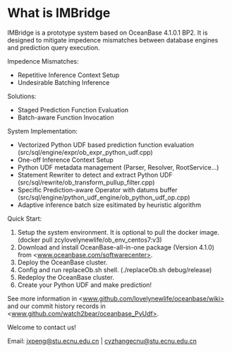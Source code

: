 # What is IMBridge

IMBridge is a prototype system based on OceanBase 4.1.0.1 BP2. It is designed to mitigate impedence mismatches between database engines and prediction query execution.

Impedence Mismatches:

* Repetitive Inference Context Setup
* Undesirable Batching Inference

Solutions:

* Staged Prediction Function Evaluation
* Batch-aware Function Invocation

System Implementation:

* Vectorized Python UDF based prediction function evaluation (src/sql/engine/expr/ob_expr_python_udf.cpp)
* One-off Inference Context Setup
* Python UDF metadata management (Parser, Resolver, RootService...)
* Statement Rewriter to detect and extract Python UDF (src/sql/rewrite/ob_transform_pullup_filter.cpp)
* Specific Prediction-aware Operator with datums buffer (src/sql/engine/python_udf_engine/ob_python_udf_op.cpp)
* Adaptive inference batch size esitimated by heuristic algorithm

Quick Start:

1. Setup the system environment. It is optional to pull the docker image. (docker pull zcylovelynewlife/ob_env_centos7:v3)
2. Download and install OceanBase-all-in-one package (Version 4.1.0) from <www.oceanbase.com/softwarecenter>.
3. Deploy the OceanBase cluster.
4. Config and run replaceOb.sh shell. (./replaceOb.sh debug/release)
5. Redeploy the OceanBase cluster.
6. Create your Python UDF and make prediction!

See more information in <www.github.com/lovelynewlife/oceanbase/wiki> and our commit history records in <www.github.com/watch2bear/oceanbase_PyUdf>.

Welcome to contact us!

Email: <jxpeng@stu.ecnu.edu.cn> | <cyzhangecnu@stu.ecnu.edu.cn>


